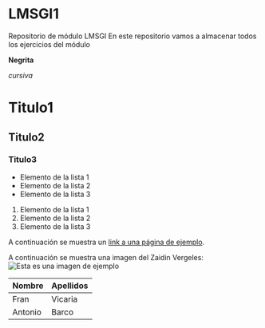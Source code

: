 # LMSGI1
Repositorio de módulo LMSGI
En este repositorio vamos a almacenar todos los ejercicios del módulo

**Negrita**

*cursiva*

# Titulo1

## Titulo2

### Titulo3

- Elemento de la lista 1
- Elemento de la lista 2
- Elemento de la lista 3

1. Elemento de la lista 1
2. Elemento de la lista 2
3. Elemento de la lista 3

A continuación se muestra un [link a una página de ejemplo](https://www.ionos.es/digitalguide/paginas-web/desarrollo-web/tutorial-de-markdown/).

A continuación se muestra una imagen del Zaidin Vergeles:![Esta es una imagen de ejemplo](https://www.elindependientedegranada.es/sites/default/files/styles/large/public/ciudadania/ieszaidinvergeles.jpg?itok=Ho8UH8Br)

|Nombre|Apellidos|
|--------|--------|
|    Fran    |    Vicaria    |
|    Antonio    |    Barco    |
